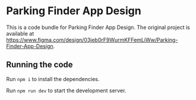 
  # Parking Finder App Design

  This is a code bundle for Parking Finder App Design. The original project is available at https://www.figma.com/design/03jeb0rF9WurmKFFemLiWw/Parking-Finder-App-Design.

  ## Running the code

  Run `npm i` to install the dependencies.

  Run `npm run dev` to start the development server.
  